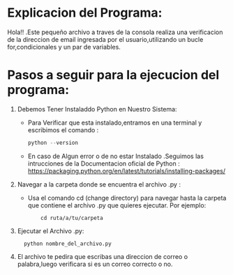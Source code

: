 # Explicacion del Programa:

   Hola!! .Este pequeño archivo a traves de la consola realiza una verificacion de la direccion de email ingresada por el usuario,utilizando un bucle for,condicionales y un par de variables.

# Pasos a seguir para la ejecucion del programa:
1) Debemos Tener Instaladdo Python en Nuestro Sistema:

   - Para Verificar que esta instalado,entramos en una terminal y escribimos el comando : 
        ```python
        python --version
        ```
   
   - En caso de Algun error o de no estar Instalado .Seguimos las intrucciones de la Documentacion oficial de Python : https://packaging.python.org/en/latest/tutorials/installing-packages/

3) Navegar a la carpeta donde se encuentra el archivo .py :
   - Usa el comando cd (change directory) para navegar hasta la carpeta que contiene el archivo .py que quieres ejecutar. Por ejemplo:

      ```
          cd ruta/a/tu/carpeta
        ```
      
5) Ejecutar el Archivo .py:
   
    ```
      python nombre_del_archivo.py
   ```
      
7) El archivo te pedira que escribas una direccion de correo o palabra,luego verificara si es un correo correcto o no.
